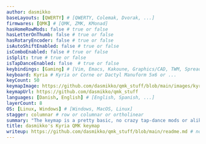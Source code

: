 ```yaml
---
author: dasmikko
baseLayouts: [QWERTY] # [QWERTY, Colemak, Dvorak, ...]
firmwares: [QMK] # [QMK, ZMK, KMonad]
hasHomeRowMods: false # true or false
hasLetterOnThumb: false # true or false
hasRotaryEncoder: false # true or false
isAutoShiftEnabled: false # true or false
isComboEnabled: false # true or false
isSplit: true # true or false
isTapDanceEnabled: false  # true or false
keybindings: [Gaming] # [Vim, Emacs, Kakoune, Graphics/CAD, TWM, Spreadsheets, Gaming]
keyboard: Kyria # Kyria or Corne or Dactyl Manuform 5x6 or ...
keyCount: 50
keymapImage: https://github.com/dasmikko/qmk_stuff/blob/main/images/kyria.png?raw=true
keymapUrl: https://github.com/dasmikko/qmk_stuff
languages: [Danish, English] # [English, Spanish, ...]
layerCount: 8
OS: [Linux, Windows] # [Windows, MacOS, Linux]
stagger: columnar # row or columnar or ortholinear
summary: "The keymap is a pretty basic, no crazy tap-dance mods or alike. It is very beginner friendly, and feel free to use it as a base. It uses Danish layout, so it includes ÆØÅ." # Short summary of max. 60 words
title: dasmikko's Kyria QMK keymap
writeup: https://github.com/dasmikko/qmk_stuff/blob/main/readme.md # not mandatory
---
```

